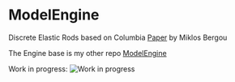 # ModelEngine

Discrete Elastic Rods based on Columbia [Paper](http://www.cs.columbia.edu/cg/pdfs/143-rods.pdf) by Miklos Bergou

The Engine base is my other repo [ModelEngine](https://github.com/BenWeisz/ModelEngine)

Work in progress:
![Work in progress](http://url/to/img.png)
